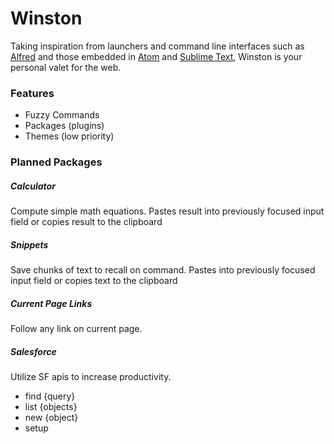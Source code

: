 # Winston

Taking inspiration from launchers and command line interfaces such as [Alfred](http://www.alfredapp.com/) and those embedded in [Atom](https://atom.io/) and [Sublime Text](http://www.sublimetext.com/), Winston is your personal valet for the web.

### Features

* Fuzzy Commands
* Packages (plugins)
* Themes (low priority)

### Planned Packages

##### Calculator

Compute simple math equations. Pastes result into previously focused input field or copies result to the clipboard

##### Snippets

Save chunks of text to recall on command. Pastes into previously focused input field or copies text to the clipboard

##### Current Page Links

Follow any link on current page.

##### Salesforce

Utilize SF apis to increase productivity.

* find {query}
* list {objects}
* new {object}
* setup
